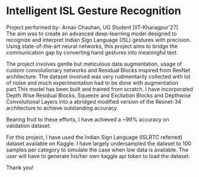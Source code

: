 # Intelligent ISL Gesture Recognition<br>
Project performed by- Arnav Chauhan, UG Student [IIT-Kharagpur'27] <br>
The aim was to create an advanced deep-learning model designed to recognize and interpret Indian Sign Language (ISL) gestures with precision. <br>Using state-of-the-art neural networks, this project aims to bridge the communication gap by converting hand gestures into meaningful text.<br>

The project involves gentle but meticulous data augmentation, usage of custom convolutionary networks and Residual Blocks inspired from ResNet architecture. The dataset involved was very rudimentarily collected with lot of noise and much experimentation had to be done with augmentation part.This model has been built and trained from scratch. I have incorporated Depth Wise Residual Blocks, Squeeze and Excitation Blocks and Depthwise Convolutional Layers into a abridged modified version of the Resnet-34 architecture to achieve outstanding accuracy. <br>

Bearing fruit to these efforts, I have achieved a ~99% accuracy on validation dataset. <br>

For this project, I have used the Indian Sign Language (ISLRTC referred) dataset available on Kaggle. I have largely undersampled the dataset to 100 samples per category to simulate the case when low data is available. The user will have to generate his/her own kaggle api token to load the dataset.<br>

Thank you!
